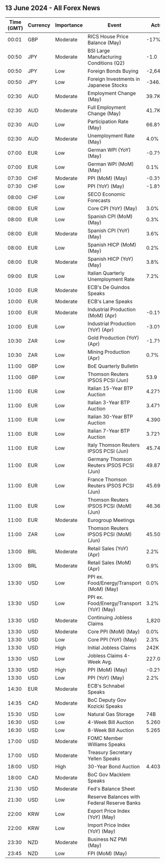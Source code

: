 ## 13 June 2024 - All Forex News

| Time (GMT) | Currency | Importance | Event | Actual | Forecast | Previous |
|------|----------|------------|-------|--------|----------|----------|
| 00:01 | GBP | Moderate | RICS House Price Balance (May) | -17% | -5% | -7% |
| 00:50 | JPY | Moderate | BSI Large Manufacturing Conditions (Q2) | -1.0 | -5.2 | -6.7 |
| 00:50 | JPY | Low | Foreign Bonds Buying | -2,647.6B |  | 1,323.4B |
| 00:50 | JPY | Low | Foreign Investments in Japanese Stocks | -346.6B |  | 282.0B |
| 02:30 | AUD | Moderate | Employment Change (May) | 39.7K | 30.5K | 37.4K |
| 02:30 | AUD | Moderate | Full Employment Change (May) | 41.7K |  | -7.6K |
| 02:30 | AUD | Low | Participation Rate (May) | 66.8% | 66.7% | 66.8% |
| 02:30 | AUD | Moderate | Unemployment Rate (May) | 4.0% | 4.0% | 4.1% |
| 07:00 | EUR | Low | German WPI (YoY) (May) | -0.7% |  | -1.8% |
| 07:00 | EUR | Low | German WPI (MoM) (May) | 0.1% | 0.3% | 0.4% |
| 07:30 | CHF | Moderate | PPI (MoM) (May) | -0.3% | 0.5% | 0.6% |
| 07:30 | CHF | Low | PPI (YoY) (May) | -1.8% |  | -1.8% |
| 08:00 | CHF | Low | SECO Economic Forecasts |  |  |  |
| 08:00 | EUR | Low | Core CPI (YoY) (May) | 3.0% | 3.0% | 2.9% |
| 08:00 | EUR | Low | Spanish CPI (MoM) (May) | 0.3% | 0.3% | 0.7% |
| 08:00 | EUR | Moderate | Spanish CPI (YoY) (May) | 3.6% | 3.6% | 3.3% |
| 08:00 | EUR | Low | Spanish HICP (MoM) (May) | 0.2% | 0.2% | 0.6% |
| 08:00 | EUR | Moderate | Spanish HICP (YoY) (May) | 3.8% | 3.8% | 3.4% |
| 09:00 | EUR | Low | Italian Quarterly Unemployment Rate | 7.2% | 7.4% | 7.4% |
| 10:00 | EUR | Moderate | ECB's De Guindos Speaks |  |  |  |
| 10:00 | EUR | Moderate | ECB's Lane Speaks |  |  |  |
| 10:00 | EUR | Moderate | Industrial Production (MoM) (Apr) | -0.1% | 0.1% | 0.5% |
| 10:00 | EUR | Low | Industrial Production (YoY) (Apr) | -3.0% | -1.9% | -1.2% |
| 10:30 | ZAR | Low | Gold Production (YoY) (Apr) | -1.7% |  | -4.3% |
| 10:30 | ZAR | Low | Mining Production (Apr) | 0.7% |  | -4.8% |
| 11:00 | GBP | Low | BoE Quarterly Bulletin |  |  |  |
| 11:00 | GBP | Low | Thomson Reuters IPSOS PCSI (Jun) | 53.9 |  | 52.8 |
| 11:00 | EUR | Low | Italian 15-Year BTP Auction | 4.27% |  | 4.16% |
| 11:00 | EUR | Low | Italian 3-Year BTP Auction | 3.47% |  | 3.48% |
| 11:00 | EUR | Low | Italian 30-Year BTP Auction | 4.390% |  | 4.140% |
| 11:00 | EUR | Low | Italian 7-Year BTP Auction | 3.72% |  | 3.52% |
| 11:00 | EUR | Low | Italy Thomson Reuters IPSOS PCSI (Jun) | 45.74 |  | 43.83 |
| 11:00 | EUR | Low | Germany Thomson Reuters IPSOS PCSI (Jun) | 49.87 |  | 48.51 |
| 11:00 | EUR | Low | France Thomson Reuters IPSOS PCSI (Jun) | 45.69 |  | 46.04 |
| 11:00 | EUR | Low | Thomson Reuters IPSOS PCSI (MoM) (Jun) | 46.36 |  | 48.62 |
| 11:00 | EUR | Moderate | Eurogroup Meetings |  |  |  |
| 11:00 | ZAR | Low | Thomson Reuters IPSOS PCSI (MoM) (Jun) | 45.50 |  | 45.27 |
| 13:00 | BRL | Moderate | Retail Sales (YoY) (Apr) | 2.2% | 3.4% | 5.7% |
| 13:00 | BRL | Moderate | Retail Sales (MoM) (Apr) | 0.9% | 1.3% | 0.3% |
| 13:30 | USD | Low | PPI ex. Food/Energy/Transport (MoM) (May) | 0.0% |  | 0.5% |
| 13:30 | USD | Low | PPI ex. Food/Energy/Transport (YoY) (May) | 3.2% |  | 3.2% |
| 13:30 | USD | Moderate | Continuing Jobless Claims | 1,820K | 1,800K | 1,790K |
| 13:30 | USD | Moderate | Core PPI (MoM) (May) | 0.0% | 0.3% | 0.5% |
| 13:30 | USD | Low | Core PPI (YoY) (May) | 2.3% | 2.4% | 2.5% |
| 13:30 | USD | High | Initial Jobless Claims | 242K | 225K | 229K |
| 13:30 | USD | Low | Jobless Claims 4-Week Avg. | 227.00K |  | 222.25K |
| 13:30 | USD | High | PPI (MoM) (May) | -0.2% | 0.1% | 0.5% |
| 13:30 | USD | Low | PPI (YoY) (May) | 2.2% | 2.5% | 2.3% |
| 14:30 | EUR | Moderate | ECB's Schnabel Speaks |  |  |  |
| 14:35 | CAD | Moderate | BoC Deputy Gov Kozicki Speaks |  |  |  |
| 15:30 | USD | Low | Natural Gas Storage | 74B | 75B | 98B |
| 16:30 | USD | Low | 4-Week Bill Auction | 5.260% |  | 5.270% |
| 16:30 | USD | Low | 8-Week Bill Auction | 5.265% |  | 5.265% |
| 17:00 | USD | Moderate | FOMC Member Williams Speaks |  |  |  |
| 17:00 | USD | Moderate | Treasury Secretary Yellen Speaks |  |  |  |
| 18:00 | USD | High | 30-Year Bond Auction | 4.403% |  | 4.635% |
| 18:00 | CAD | Moderate | BoC Gov Macklem Speaks |  |  |  |
| 21:30 | USD | Moderate | Fed's Balance Sheet |  |  | 7,256B |
| 21:30 | USD | Low | Reserve Balances with Federal Reserve Banks |  |  | 3.458T |
| 22:00 | KRW | Low | Export Price Index (YoY) (May) |  |  | 6.2% |
| 22:00 | KRW | Low | Import Price Index (YoY) (May) |  |  | 2.9% |
| 23:30 | NZD | Moderate | Business NZ PMI (May) |  |  | 48.9 |
| 23:45 | NZD | Low | FPI (MoM) (May) |  |  | 0.6% |
